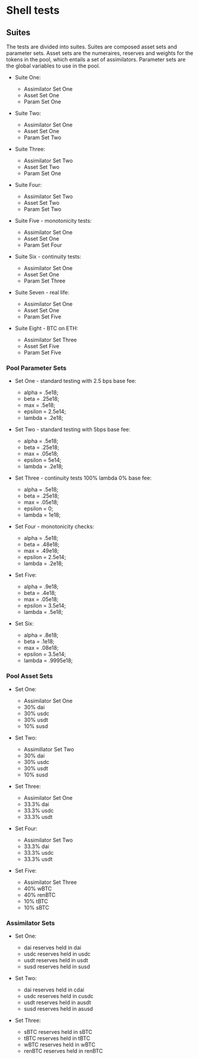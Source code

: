 # Shell tests

## Suites 
The tests are divided into suites. Suites are composed asset sets and parameter sets. Asset sets are the numeraires, reserves and weights for the tokens in the pool, which entails a set of assimilators. Parameter sets are the global variables to use in the pool.

* Suite One:
    * Assimilator Set One
    * Asset Set One
    * Param Set One

* Suite Two:
    * Assimilator Set One
    * Asset Set One
    * Param Set Two

* Suite Three:
    * Assimilator Set Two
    * Asset Set Two
    * Param Set One

* Suite Four:
    * Assimilator Set Two
    * Asset Set Two
    * Param Set Two

* Suite Five - monotonicity tests:
    * Assimilator Set One
    * Asset Set One
    * Param Set Four

* Suite Six - continuity tests:
    * Assimilator Set One
    * Asset Set One
    * Param Set Three

* Suite Seven - real life:
    * Assimilator Set One
    * Asset Set One
    * Param Set Five
    
* Suite Eight - BTC on ETH:
    * Assimilator Set Three
    * Asset Set Five
    * Param Set Five
    
### Pool Parameter Sets

*   Set One - standard testing with 2.5 bps base fee:
    * alpha = .5e18;
    * beta = .25e18;
    * max = .5e18;
    * epsilon = 2.5e14;
    * lambda = .2e18;

*   Set Two - standard testing with 5bps base fee:
    * alpha = .5e18;
    * beta = .25e18;
    * max = .05e18;
    * epsilon = 5e14;
    * lambda = .2e18;

*   Set Three - continuity tests 100% lambda 0% base fee:
    * alpha = .5e18;
    * beta = .25e18;
    * max = .05e18;
    * epsilon = 0;
    * lambda = 1e18;

*  Set Four - monotonicity checks:
    * alpha = .5e18;
    * beta = .48e18;
    * max = .49e18;
    * epsilon = 2.5e14;
    * lambda = .2e18;

* Set Five:
    * alpha = .9e18;
    * beta = .4e18;
    * max = .05e18;
    * epsilon = 3.5e14;
    * lambda = .5e18;
    
* Set Six:
    * alpha = .8e18;
    * beta = .1e18;
    * max = .08e18;
    * epsilon = 3.5e14;
    * lambda = .9995e18;

### Pool Asset Sets

* Set One:
    * Assimilator Set One
    * 30% dai
    * 30% usdc
    * 30% usdt
    * 10% susd

*  Set Two:
    * Assimillator Set Two
    * 30% dai
    * 30% usdc
    * 30% usdt
    * 10% susd

*  Set Three:
    * Assimilator Set One
    * 33.3% dai
    * 33.3% usdc
    * 33.3% usdt

*  Set Four:
    * Assimilator Set Two
    * 33.3% dai
    * 33.3% usdc
    * 33.3% usdt
    
*  Set Five:
    * Assimilator Set Three
    * 40% wBTC
    * 40% renBTC
    * 10% tBTC
    * 10% sBTC


### Assimilator Sets

* Set One:
    * dai reserves held in dai
    * usdc reserves held in usdc
    * usdt reserves held in usdt
    * susd reserves held in susd

* Set Two: 
    * dai reserves held in cdai
    * usdc reserves held in cusdc
    * usdt reserves held in ausdt
    * susd reserves held in asusd
    
* Set Three:
    * sBTC reserves held in sBTC
    * tBTC reserves held in tBTC
    * wBTC reserves held in wBTC
    * renBTC reserves held in renBTC